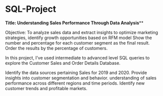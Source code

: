 # SQL-Project

**Title: Understanding Sales Performance Through Data Analysis****

Objective: 
To analyze sales data and extract insights to optimize marketing strategies, identify growth opportunities based on RFM model
Show the number and percentage for each customer segment as the final result. Order the results by the percentage of customers.

In this project, I've used intermediate to advanced level SQL queries to explore the Customer Sales and Order Details Database.

Identify the data sources pertaining Sales for 2019 and 2020.
Provide insights into customer segmentation and behavior.
understanding of sales performance across different regions and time periods.
Identify new customer trends and profitable markets.



